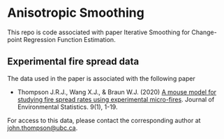# Anisotropic Smoothing
This repo is code associated with paper Iterative Smoothing for Change-point Regression Function Estimation.

## Experimental fire spread data
The data used in the paper is associated with the following paper
 - Thompson J.R.J., Wang X.J., & Braun W.J. (2020) [A mouse model for studying fire spread rates using experimental micro-fires](http://www.jenvstat.org/v09/i06). Journal of Environmental Statistics. 9(1), 1-19.

For access to this data, please contact the corresponding author at john.thompson@ubc.ca.

